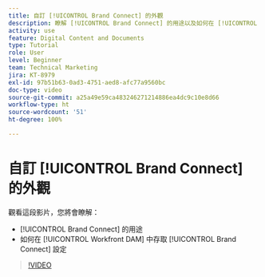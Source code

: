 ```yaml
---
title: 自訂 [!UICONTROL Brand Connect] 的外觀
description: 瞭解 [!UICONTROL Brand Connect] 的用途以及如何在 [!UICONTROL Workfront DAM] 中存取 [!UICONTROL Brand Connect] 的設定。
activity: use
feature: Digital Content and Documents
type: Tutorial
role: User
level: Beginner
team: Technical Marketing
jira: KT-8979
exl-id: 97b51b63-0ad3-4751-aed8-afc77a9560bc
doc-type: video
source-git-commit: a25a49e59ca483246271214886ea4dc9c10e8d66
workflow-type: ht
source-wordcount: '51'
ht-degree: 100%

---
```


# 自訂 [!UICONTROL Brand Connect] 的外觀

觀看這段影片，您將會瞭解：

* [!UICONTROL Brand Connect] 的用途
* 如何在 [!UICONTROL Workfront DAM] 中存取 [!UICONTROL Brand Connect] 設定

>[!VIDEO](https://video.tv.adobe.com/v/335241/?quality=12&learn=on)
